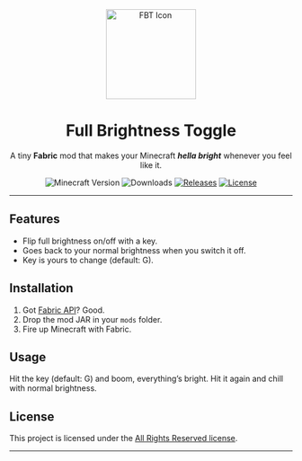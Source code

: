 <div align="center">

<a href="https://modrinth.com/mod/fullbrightnesstoggle/" target="_blank" title="Icon made by UIcons from www.flaticon.com">
  <img width="160px" alt="FBT Icon" src="https://cdn.modrinth.com/data/cached_images/a83ce96c5f597d32a144f5074dec130378890886.png">
</a>

<a name="readme-top"></a>

# Full Brightness Toggle

A tiny **Fabric** mod that makes your Minecraft ***hella bright*** whenever you feel like it.

![Minecraft Version][minecraft_version_img]
![Downloads][downloads_img]
[![Releases][releases_img]][releases_url]
[![License][hey_license_img]][hey_license_url]

</div>

---

## Features

- Flip full brightness on/off with a key.
- Goes back to your normal brightness when you switch it off.
- Key is yours to change (default: G).

## Installation

1. Got [Fabric API](https://modrinth.com/mod/fabric-api)? Good.
2. Drop the mod JAR in your `mods` folder.
3. Fire up Minecraft with Fabric.

## Usage

Hit the key (default: G) and boom, everything’s bright. Hit it again and chill with normal brightness.

## License

This project is licensed under the [All Rights Reserved license][hey_license_url].

---

[downloads_img]: https://img.shields.io/modrinth/dt/fullbrightnesstoggle?color=default&logo=modrinth

[releases_img]: https://img.shields.io/github/v/release/Lightre/fullbrightnesstoggle?color=green&logo=github

[releases_url]: https://github.com/Lightre/fullbrightnesstoggle/releases/latest

[hey_license_img]: https://img.shields.io/badge/license-ARR-yellow.svg

[hey_license_url]: https://github.com/Lightre/fullbrightnesstoggle/blob/main/LICENSE

[minecraft_version_img]: https://img.shields.io/badge/minecraft-1.21x-%231bc481